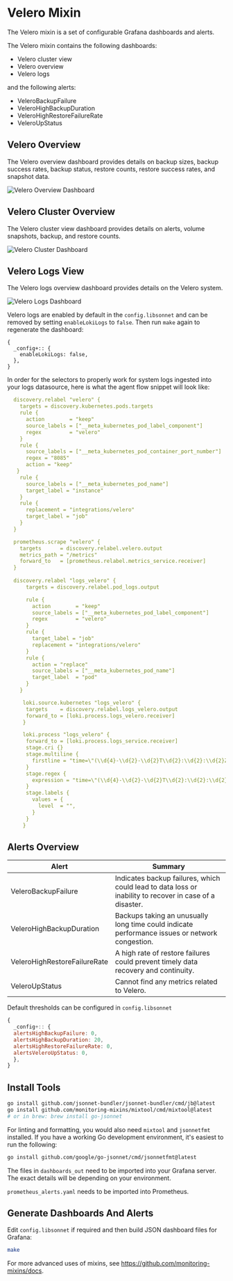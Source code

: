 # Velero Mixin

The Velero mixin is a set of configurable Grafana dashboards and alerts.

The Velero mixin contains the following dashboards:

- Velero cluster view
- Velero overview
- Velero logs 

and the following alerts:

- VeleroBackupFailure
- VeleroHighBackupDuration
- VeleroHighRestoreFailureRate
- VeleroUpStatus

## Velero Overview

The Velero overview dashboard provides details on backup sizes, backup success rates, backup status, restore counts, restore success rates, and snapshot data.

![Velero Overview Dashboard]()

## Velero Cluster Overview

The Velero cluster view dashboard provides details on alerts, volume snapshots, backup, and restore counts.

![Velero Cluster Dashboard]()

## Velero Logs View

The Velero logs overview dashboard provides details on the Velero system. 

![Velero Logs Dashboard]()

Velero logs are enabled by default in the `config.libsonnet` and can be removed by setting `enableLokiLogs` to `false`. Then run `make` again to regenerate the dashboard:

```
{
  _config+:: {
    enableLokiLogs: false,
  },
}
```

In order for the selectors to properly work for system logs ingested into your logs datasource, here is what the agent flow snippet will look like:

```yaml
  discovery.relabel "velero" {
    targets = discovery.kubernetes.pods.targets
    rule {
      action        = "keep"
      source_labels = ["__meta_kubernetes_pod_label_component"]
      regex         = "velero"
    }
    rule {
      source_labels = ["__meta_kubernetes_pod_container_port_number"]
      regex = "8085"
      action = "keep"
   }
    rule {
      source_labels = ["__meta_kubernetes_pod_name"]
      target_label = "instance"
    }
    rule {
      replacement = "integrations/velero"
      target_label = "job"
    }
  }

  prometheus.scrape "velero" {
    targets      = discovery.relabel.velero.output
    metrics_path = "/metrics"
    forward_to   = [prometheus.relabel.metrics_service.receiver]
  }
  
  discovery.relabel "logs_velero" {
      targets = discovery.relabel.pod_logs.output

      rule {
        action        = "keep"
        source_labels = ["__meta_kubernetes_pod_label_component"]
        regex         = "velero"
      }
      rule {
        target_label = "job"
        replacement = "integrations/velero"
      }
      rule {
        action = "replace"
        source_labels = ["__meta_kubernetes_pod_name"]
        target_label  = "pod"
      }
    }

     loki.source.kubernetes "logs_velero" {
      targets    = discovery.relabel.logs_velero.output
      forward_to = [loki.process.logs_velero.receiver]
     }

     loki.process "logs_velero" {
      forward_to = [loki.process.logs_service.receiver]
      stage.cri {}
      stage.multiline {
        firstline = "time=\"(\\d{4}-\\d{2}-\\d{2}T\\d{2}:\\d{2}:\\d{2}Z)\""
      }
      stage.regex {
        expression = "time=\"(\\d{4}-\\d{2}-\\d{2}T\\d{2}:\\d{2}:\\d{2}Z)\" level=(?P<level>\\w+)"
      }
      stage.labels {
        values = {
          level  = "",
        }
      }
     }
```

## Alerts Overview

| Alert                         | Summary                                                                                                    |
| ------------------------------| -----------------------------------------------------------------------------------------------------------|
| VeleroBackupFailure           | Indicates backup failures, which could lead to data loss or inability to recover in case of a disaster.    |
| VeleroHighBackupDuration      | Backups taking an unusually long time could indicate performance issues or network congestion.             |
| VeleroHighRestoreFailureRate  | A high rate of restore failures could prevent timely data recovery and continuity.                         |
| VeleroUpStatus                | Cannot find any metrics related to Velero.                                                                 |

Default thresholds can be configured in `config.libsonnet`

```js
{
  _config+:: {
  alertsHighBackupFailure: 0,
  alertsHighBackupDuration: 20,
  alertsHighRestoreFailureRate: 0,
  alertsVeleroUpStatus: 0,
  },
}
```

## Install Tools

```bash
go install github.com/jsonnet-bundler/jsonnet-bundler/cmd/jb@latest
go install github.com/monitoring-mixins/mixtool/cmd/mixtool@latest
# or in brew: brew install go-jsonnet
```

For linting and formatting, you would also need `mixtool` and `jsonnetfmt` installed. If you
have a working Go development environment, it's easiest to run the following:

```bash
go install github.com/google/go-jsonnet/cmd/jsonnetfmt@latest
```

The files in `dashboards_out` need to be imported
into your Grafana server. The exact details will be depending on your environment.

`prometheus_alerts.yaml` needs to be imported into Prometheus.

## Generate Dashboards And Alerts

Edit `config.libsonnet` if required and then build JSON dashboard files for Grafana:

```bash
make
```

For more advanced uses of mixins, see
https://github.com/monitoring-mixins/docs.
